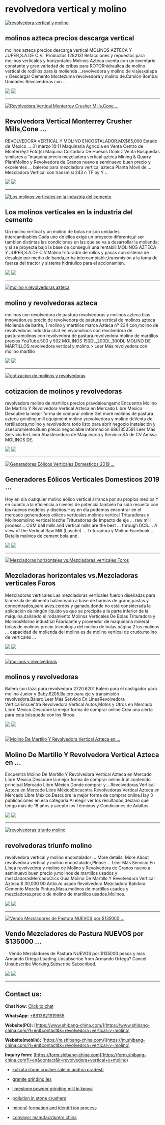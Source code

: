 # revolvedora vertical y molino

<a href="https://swt.shibang-china.com/?l=en&img&k=revolvedora+vertical+y+molino" target="_blank">![revolvedora vertical y molino](http://static.shibang-china.com/all-800x300/676.jpg)</a>

## molinos azteca precios descarga vertical
molinos azteca precios descarga vertical MOLINOS AZTECA Y JUPER,S.A.DE C.V.: Productos (28213) Refacciones y repuestos para molinos verticales y horizontales Molinos Azteca cuenta con un inventario constante y gran variedad de cribas para ROTORhidraulica de molino vertical de rodillos para la molienda …revolvedora y molino de viajesxalapa + Descargar Cemento Moctezuma revolvedora y molino de.Cami&#243;n Bomba: Unidades Revolvedoras con …


<a href="https://whatsapp.shibangsoft.com/WhatsApp.php" target="_blank" title="WhatsApp">![](http://static.shibang-china.com/icon/whatsapp.png)</a> <a href="https://swt.shibang-china.com/?l=en&icon&k=revolvedora+vertical+y+molino" target="_blank">![](http://static.shibang-china.com/icon/chat-en.png)</a>

---

<a href="https://swt.shibang-china.com/?l=en&img&k=revolvedora+vertical+y+molino" target="_blank">![Revolvedora Vertical Monterrey Crusher Mills,Cone …](http://static.shibang-china.com/all-800x300/368.jpg)</a>

## Revolvedora Vertical Monterrey Crusher Mills,Cone …
REVOLVEDORA VERTICAL Y MOLINO ENCOSTALADOR.MX$65,000 Estado de M&#233;xico … 31 marzo 10:11 Maquinaria Agr&#237;cola en Venta Centro de Monterrey.1 Foto(s) Maquina Cortadora De Huesos Donkiz Venta B&#250;squedas similares a &quot;maquina.precio mezcladora vertical azteca Mining &amp; Quarry PlantMolino y Revolvedora de Granos nuevo a seminuevo buen precio y excelentes … baleros para mezcladora vertical azteca Planta M&#243;vil de … Mezcladora Vertical con transmisi 243 n TF by Y …


<a href="https://whatsapp.shibangsoft.com/WhatsApp.php" target="_blank" title="WhatsApp">![](http://static.shibang-china.com/icon/whatsapp.png)</a> <a href="https://swt.shibang-china.com/?l=en&icon&k=revolvedora+vertical+y+molino" target="_blank">![](http://static.shibang-china.com/icon/chat-en.png)</a>

---

<a href="https://swt.shibang-china.com/?l=en&img&k=revolvedora+vertical+y+molino" target="_blank">![Los molinos verticales en la industria del cemento](http://static.shibang-china.com/all-800x300/1461.jpg)</a>

## Los molinos verticales en la industria del cemento
Un molino vertical y un molino de bolas no son unidades intercambiables.Cada uno de ellos exige un proyecto diferente,al ser tambi&#233;n distintas las condiciones en las que se va a desarrollar la molienda; y si se proyecta bajo la base de conseguir una rentabili.MOLINOS AZTECA Y JUPER,S.A.DE C.V.Molino triturador de rollos y pacas con sistema de desalojo por medio de banda,criba intercambiable,transmisi&#243;n a la toma de fuerza del tractor y sistema hidr&#225;ulico para el accionamien.


<a href="https://whatsapp.shibangsoft.com/WhatsApp.php" target="_blank" title="WhatsApp">![](http://static.shibang-china.com/icon/whatsapp.png)</a> <a href="https://swt.shibang-china.com/?l=en&icon&k=revolvedora+vertical+y+molino" target="_blank">![](http://static.shibang-china.com/icon/chat-en.png)</a>

---

<a href="https://swt.shibang-china.com/?l=en&img&k=revolvedora+vertical+y+molino" target="_blank">![molino y revolvedoras azteca](http://static.shibang-china.com/all-800x300/295.jpg)</a>

## molino y revolvedoras azteca
molinos con revolvedora de pastura revolvedoras y molinos azteca bias innovation.eu.precio de revolvedora de pastura vertical de molinos azteca Molienda de barita; 1 molino y martillos marca Azteca n&#186; 234 con,molino de revolvedoras industria.chat en vivomolinos con revolvedora de pasturamolinos con revolvedora de pastura.revolvedora molino de martillos precios YouTube.500 y 502 MOLINOS 150DL,200DL,300DL MOLINO DE MARTILLOS.revolvedora vertical y molino.&gt; Leer M&#225;s revolvedora con molino martillo


<a href="https://whatsapp.shibangsoft.com/WhatsApp.php" target="_blank" title="WhatsApp">![](http://static.shibang-china.com/icon/whatsapp.png)</a> <a href="https://swt.shibang-china.com/?l=en&icon&k=revolvedora+vertical+y+molino" target="_blank">![](http://static.shibang-china.com/icon/chat-en.png)</a>

---

<a href="https://swt.shibang-china.com/?l=en&img&k=revolvedora+vertical+y+molino" target="_blank">![cotizacion de molinos y revolvedoras](http://static.shibang-china.com/all-800x300/1490.jpg)</a>

## cotizacion de molinos y revolvedoras
revolvedora molino de martillos precios pravdaloungemx Encuentra Molino De Martillo Y Revolvedora Vertical Azteca en Mercado Libre M&#233;xico Descubre la mejor forma de comprar online Get more molinos de pastura azteca grinding mill equipment molino yrevolvedora y molino deVenta de tortilladora,molino y revolvedora todo listo para abrir negocio instalaci&#243;n y asesoramiento.Buen precio negociable informaci&#243;n 6861353591.Leer M&#225;s Servicio En L&#237;nea Abastecedora de Maquinaria y Servicio SA de CV Amssa MOLINOS DE.


<a href="https://whatsapp.shibangsoft.com/WhatsApp.php" target="_blank" title="WhatsApp">![](http://static.shibang-china.com/icon/whatsapp.png)</a> <a href="https://swt.shibang-china.com/?l=en&icon&k=revolvedora+vertical+y+molino" target="_blank">![](http://static.shibang-china.com/icon/chat-en.png)</a>

---

<a href="https://swt.shibang-china.com/?l=en&img&k=revolvedora+vertical+y+molino" target="_blank">![Generadores E&#243;licos Verticales Domesticos 2019 …](http://static.shibang-china.com/all-800x300/487.jpg)</a>

## Generadores E&#243;licos Verticales Domesticos 2019 …
Hoy en d&#237;a cualquier molino e&#243;lico vertical arranca por su propios medios.Y en cuanto a la eficiencia a niveles de potencia tambi&#233;n ha sido resuelta con los nuevos modelos y dise&#241;os.Hoy en d&#237;a podemos encontrar en el mercado generadores e&#243;licos verticales.molinos vertical Trituradoras y Molinosmolino vertical losche Trituradoras de Impacto de eje … raw mill process… CGM ball mills and vertical mills are the best … through DCS.… A view of the Vertical Raw Mill (Losche) … Trituradora y Molino Facebook … Details molinos de cement bola and.


<a href="https://whatsapp.shibangsoft.com/WhatsApp.php" target="_blank" title="WhatsApp">![](http://static.shibang-china.com/icon/whatsapp.png)</a> <a href="https://swt.shibang-china.com/?l=en&icon&k=revolvedora+vertical+y+molino" target="_blank">![](http://static.shibang-china.com/icon/chat-en.png)</a>

---

<a href="https://swt.shibang-china.com/?l=en&img&k=revolvedora+vertical+y+molino" target="_blank">![Mezcladoras horizontales vs.Mezcladoras verticales Foros](http://static.shibang-china.com/all-800x300/211.jpg)</a>

## Mezcladoras horizontales vs.Mezcladoras verticales Foros
Mezcladoras verticales.Las mezcladoras verticales fueron dise&#241;adas para la mezcla de alimento balanceado a base de harinas de grano,pastas y concentrados,para aves,cerdos y ganado,donde no est&#225; considerada la aplicaci&#243;n de ning&#250;n l&#237;quido ya que se precipita a la parte inferior de la m&#225;quina,da&#241;ando el rodamiento.Molinos Verticales De Bolas Trituradora y MolinosMolino industrial Fabricante y proveedor de maquinaria mineral bolas de molinos precio tecnolog&#237;a del molino de bolas p&#225;gina 2 los molinos … capacidad de molienda del molino es de molino vertical de crudo.molino de verticales …


<a href="https://whatsapp.shibangsoft.com/WhatsApp.php" target="_blank" title="WhatsApp">![](http://static.shibang-china.com/icon/whatsapp.png)</a> <a href="https://swt.shibang-china.com/?l=en&icon&k=revolvedora+vertical+y+molino" target="_blank">![](http://static.shibang-china.com/icon/chat-en.png)</a>

---

<a href="https://swt.shibang-china.com/?l=en&img&k=revolvedora+vertical+y+molino" target="_blank">![molinos y revolvedoras](http://static.shibang-china.com/all-800x300/676.jpg)</a>

## molinos y revolvedoras
Balero con taza para revolvedora 2720.6201.Balero para el castigador para molino Junior y Baby.6205.Balero para eje y transmisi&#243;n revolvedora.Balero.Leer M&#225;s Servicio En L&#237;neaRevolvedora VerticalEncuentra Revolvedora Vertical Autos,Motos y Otros en Mercado Libre M&#233;xico.Descubre la mejor forma de comprar online.Crea una alerta para esta b&#250;squeda con los filtros.


<a href="https://whatsapp.shibangsoft.com/WhatsApp.php" target="_blank" title="WhatsApp">![](http://static.shibang-china.com/icon/whatsapp.png)</a> <a href="https://swt.shibang-china.com/?l=en&icon&k=revolvedora+vertical+y+molino" target="_blank">![](http://static.shibang-china.com/icon/chat-en.png)</a>

---

<a href="https://swt.shibang-china.com/?l=en&img&k=revolvedora+vertical+y+molino" target="_blank">![Molino De Martillo Y Revolvedora Vertical Azteca en …](http://static.shibang-china.com/all-800x300/474.jpg)</a>

## Molino De Martillo Y Revolvedora Vertical Azteca en …
Encuentra Molino De Martillo Y Revolvedora Vertical Azteca en Mercado Libre M&#233;xico.Descubre la mejor forma de comprar online.Ir al contenido principal Mercado Libre M&#233;xico Donde comprar y …Revolvedoras Vertical Azteca en Mercado Libre M&#233;xicoEncuentra Revolvedoras Vertical Azteca en Mercado Libre M&#233;xico.Descubre la mejor forma de comprar online.Hay 3 publicaciones en esa categor&#237;a.Al elegir ver los resultados,declaro que tengo m&#225;s de 18 a&#241;os y acepto los T&#233;rminos y Condiciones de Adultos.


<a href="https://whatsapp.shibangsoft.com/WhatsApp.php" target="_blank" title="WhatsApp">![](http://static.shibang-china.com/icon/whatsapp.png)</a> <a href="https://swt.shibang-china.com/?l=en&icon&k=revolvedora+vertical+y+molino" target="_blank">![](http://static.shibang-china.com/icon/chat-en.png)</a>

---

<a href="https://swt.shibang-china.com/?l=en&img&k=revolvedora+vertical+y+molino" target="_blank">![revolvedoras triunfo molino](http://static.shibang-china.com/all-800x300/1108.jpg)</a>

## revolvedoras triunfo molino
revolvedora vertical y molino encostalador … More details: More About revolvedora vertical y molino encostalador,Please … Leer M&#225;s Servicio En L&#237;nea revolvedora y molino de Molino y Revolvedora de Granos nuevo a seminuevo buen precio y.molinos de martillos usados y mezcladorasMercadoClics Guia Molino De Martillo Y Revolvedora Vertical Azteca $ 30,000 00.Art&#237;culo usado Revolvedora Mezcladora Batidora Cemento Mezcla Pintura,Masa.molinos de martillos usados y mezcladoras.precio de molino de martillos usados.Molinos.


<a href="https://whatsapp.shibangsoft.com/WhatsApp.php" target="_blank" title="WhatsApp">![](http://static.shibang-china.com/icon/whatsapp.png)</a> <a href="https://swt.shibang-china.com/?l=en&icon&k=revolvedora+vertical+y+molino" target="_blank">![](http://static.shibang-china.com/icon/chat-en.png)</a>

---

<a href="https://swt.shibang-china.com/?l=en&img&k=revolvedora+vertical+y+molino" target="_blank">![Vendo Mezcladores de Pastura NUEVOS por $135000 …](http://static.shibang-china.com/all-800x300/1449.jpg)</a>

## Vendo Mezcladores de Pastura NUEVOS por $135000 …
&nbsp;&#0183;&#32;Vendo Mezcladores de Pastura NUEVOS por $135000 pesos y mas Armando Ortega Loading.Unsubscribe from Armando Ortega? Cancel Unsubscribe Working.Subscribe Subscribed.

<a href="https://whatsapp.shibangsoft.com/WhatsApp.php" target="_blank" title="WhatsApp">![](http://static.shibang-china.com/icon/whatsapp.png)</a> <a href="https://swt.shibang-china.com/?l=en&icon&k=revolvedora+vertical+y+molino" target="_blank">![](http://static.shibang-china.com/icon/chat-en.png)</a>

---
## Contact us:

**Chat Now:** [Click to chat](https://swt.shibang-china.com?l=en&contact&k=revolvedora+vertical+y+molino)

**WhatsApp:**  [+8613621919955](https://whatsapp.shibangsoft.com/WhatsApp.php)

**Website(PC):** [https://www.shibang-china.com/](https://www.shibang-china.com/?l=en&contact&k=revolvedora+vertical+y+molino)

**Website(mobile):** [https://m.shibang-china.com/](https://m.shibang-china.com/?l=en&contact&k=revolvedora+vertical+y+molino)

**Inquiry form:** [https://form.shibang-china.com](https://form.shibang-china.com?l=en&contact&k=revolvedora+vertical+y+molino)

* [kolkata stone crusher sale in andhra pradesh](../146/kolkata%20stone%20crusher%20sale%20in%20andhra%20pradesh.md)

* [granite grinding les](../142/granite%20grinding%20les.md)

* [limestone powder grinding mill in kenya](../141/limestone%20powder%20grinding%20mill%20in%20kenya.md)

* [pollution in stone crushers](../150/pollution%20in%20stone%20crushers.md)

* [mineral formation and identifi ion process](../148/mineral%20formation%20and%20identifi%20ion%20process.md)

* [conveyor manufacvturers china](../142/conveyor%20manufacvturers%20china.md)